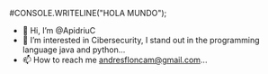 #CONSOLE.WRITELINE("HOLA MUNDO");

- 👋 Hi, I’m @ApidriuC
- 👀 I’m interested in Cibersecurity, I stand out in the programming language java and python...
- 📫 How to reach me andresfloncam@gmail.com...

<!---
ApidriuC/ApidriuC is a ✨ special ✨ repository because its `README.md` (this file) appears on your GitHub profile.
You can click the Preview link to take a look at your changes.
--->
